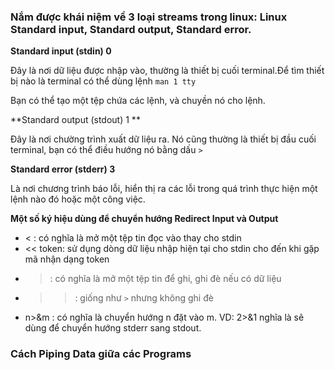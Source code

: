### Nắm được khái niệm về 3 loại streams trong linux: Linux Standard input, Standard output, Standard error.

**Standard input (stdin) 0**

Đây là nơi dữ liệu được nhập vào, thường là thiết bị cuối terminal.Để tìm thiết bị nào là terminal có thể dùng lệnh `man 1 tty`

Bạn có thể tạo một tệp chứa các lệnh, và chuyền nó cho lệnh.

**Standard output (stdout) 1 **

Đây là nơi chường trình xuất dữ liệu ra. Nó cũng thường là thiết bị đầu cuối terminal, bạn có thể điều hướng nó bằng dấu `>`

**Standard error (stderr) 3**

Là nơi chương trình báo lỗi, hiển thị ra các lỗi trong quá trình thực hiện một lệnh nào đó hoặc một công việc.

**Một số ký hiệu dùng để chuyển hướng Redirect Input và Output**
- < : có nghĩa là mở một tệp tin đọc vào thay cho stdin
- << token: sử dụng dòng dữ liệu nhập hiện tại cho stdin cho đến khi gặp mã nhận dạng token
- >: có nghĩa là mở một tệp tin để ghi, ghi đè nếu có dữ liệu
- >>: giống như `>` nhưng không ghi đè
- n>&m : có nghĩa là chuyển hướng n đặt vào m. VD: 2>&1 nghĩa là  sẽ dùng để chuyển hướng stderr sang stdout.




### Cách Piping Data giữa các Programs





